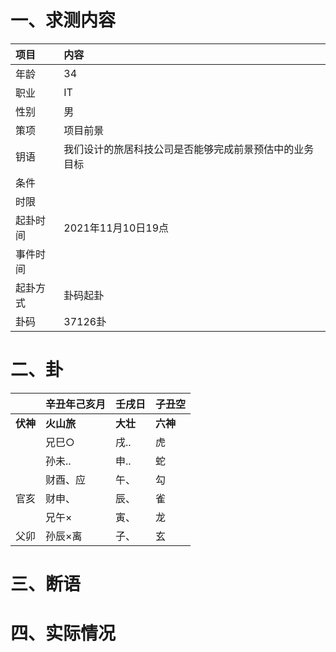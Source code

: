 # 一、求测内容
|项目|内容|
|:-|:-|
|年龄|34|
|职业|IT|
|性别|男|
|策项|项目前景|
|钥语|我们设计的旅居科技公司是否能够完成前景预估中的业务目标|
|条件||
|时限||
|起卦时间|2021年11月10日19点|
|事件时间||
|起卦方式|卦码起卦|
|卦码|37126卦|

# 二、卦
||辛丑年己亥月|壬戌日|子丑空|
|:-|:-|:-|:-|
|**伏神**|**火山旅**|**大壮**|**六神**|
||兄巳○|戌..|虎|
||孙未..|申..|蛇|
||财酉、应|午、|勾|
|官亥|财申、|辰、|雀|
||兄午×|寅、|龙|
|父卯|孙辰×离|子、|玄|


# 三、断语

# 四、实际情况